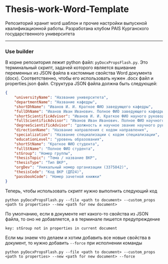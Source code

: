 # Thesis-work-Word-Template
Репозиторий хранит word шаблон и прочие настройки выпускной квалификационной работы.
Разработана клубом PAIS Курганского государственного университета

----------
### Use builder

В корне репозитория лежит python файл: `pyDocxPropsFlash.py`.
Это терминальный скрипт, задачей которого является вшивание переменных из JSON файла в кастомные свойства Word документа (docx).
Соответственно, чтобы его использовать нужен .docx файл и properties.json файл.
Структура JSON файла должна быть следующей:
```json
{
    "universityName": "Название университета",
    "departmentName": "Название кафедры",
    "shortDhName": "Иванов И. И. Краткое ФИО заведующего кафедры",
    "fullDhName": "Иванов Иван Иванович. Полное ФИО заведующего кафедры",
    "shortScientificAdvisor": "Иванов И. И. Краткое ФИО науного руководителя",
    "fullScientificAdvisor": "Иванов Иван Иванович. Полное ФИО научного руководителя",
    "degreeScientificAdvisor": "должность и научное звание научного руководителя",
    "directionName": "Название направления с кодом направления",
    "specialization": "Название специализации с кодом специализации",
    "educationLevel": "уровень образования",
    "shortStName": "Краткое ФИО студента",
    "fullStName": "Полное ФИО студента",
    "stGroup": "Номер группы",
    "thesisTopic": "Тема / название ВКР",
    "thesisType": "Тип ВКР",
    "orgDev": "Уникальный номер организации (3375842)",
    "thesisCode": "Код ВКР (ДП24)",
    "passbookCode": "Номер зачетной книжки"
}
```

Теперь, чтобы использовать скрипт нужно выполнить следующий код
```shell
python pyDocxPropsFlash.py --file <path to document> --custom_props <path to properties> --new <path for new document>
```
По умолчанию, если в документе нет какого-то свойства из JSON файла, то оно не добавляется, а в терминале пишется предупреждение
```shell
key: stGroup not in properties in current document
```
Если мы знаем что делаем и хотим добавить все новые свойства в документ, то нужно добавить `--force` при исполнении команды
```shell
python pyDocxPropsFlash.py --file <path to document> --custom_props <path to properties> --new <path for new document> --force
```